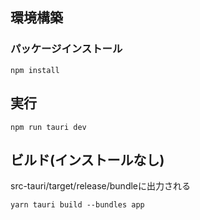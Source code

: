 ## 環境構築

### パッケージインストール

```
npm install
```


## 実行
```
npm run tauri dev
```


## ビルド(インストールなし)
src-tauri/target/release/bundleに出力される
```
yarn tauri build --bundles app
```
